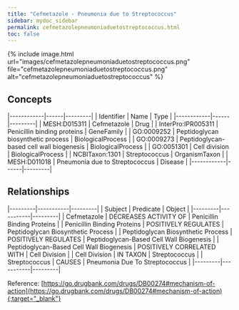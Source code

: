 ```yaml
---
title: "Cefmetazole - Pneumonia due to Streptococcus"
sidebar: mydoc_sidebar
permalink: cefmetazolepneumoniaduetostreptococcus.html
toc: false 
---
```


{% include image.html url="images/cefmetazolepneumoniaduetostreptococcus.png" file="cefmetazolepneumoniaduetostreptococcus.png" alt="cefmetazolepneumoniaduetostreptococcus" %}

## Concepts

|------------|------|---------|
| Identifier | Name | Type    |
|------------|------|---------|
| MESH:D015311 | Cefmetazole | Drug |
| InterPro:IPR005311 | Penicillin binding proteins | GeneFamily |
| GO:0009252 | Peptidoglycan biosynthetic process | BiologicalProcess |
| GO:0009273 | Peptidoglycan-based cell wall biogenesis | BiologicalProcess |
| GO:0051301 | Cell division | BiologicalProcess |
| NCBITaxon:1301 | Streptococcus | OrganismTaxon |
| MESH:D011018 | Pneumonia due to Streptococcus | Disease |
|------------|------|---------|

## Relationships

|---------|-----------|---------|
| Subject | Predicate | Object  |
|---------|-----------|---------|
| Cefmetazole | DECREASES ACTIVITY OF | Penicillin Binding Proteins |
| Penicillin Binding Proteins | POSITIVELY REGULATES | Peptidoglycan Biosynthetic Process |
| Peptidoglycan Biosynthetic Process | POSITIVELY REGULATES | Peptidoglycan-Based Cell Wall Biogenesis |
| Peptidoglycan-Based Cell Wall Biogenesis | POSITIVELY CORRELATED WITH | Cell Division |
| Cell Division | IN TAXON | Streptococcus |
| Streptococcus | CAUSES | Pneumonia Due To Streptococcus |
|---------|-----------|---------|

Reference: [https://go.drugbank.com/drugs/DB00274#mechanism-of-action](https://go.drugbank.com/drugs/DB00274#mechanism-of-action){:target="_blank"}